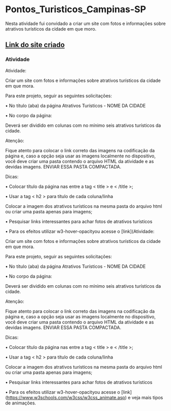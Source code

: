 # Pontos_Turisticos_Campinas-SP
Nesta atividade fui convidado a criar um site com fotos e informações sobre atrativos turísticos da cidade em que moro.

## [Link do site criado](https://geovaneramirez.github.io/Pontos-Turisticos_em_Campinas-SP/)

### Atividade

Atividade:

Criar um site com fotos e informações sobre atrativos turísticos da cidade em que mora.

Para este projeto, seguir as seguintes solicitações:

• No título (aba) da página Atrativos Turísticos - NOME DA CIDADE

• No corpo da página:

Deverá ser dividido em colunas com no mínimo seis atrativos turísticos da cidade.

Atenção:

Fique atento para colocar o link correto das imagens na codificação da página e, caso a opção seja usar as imagens localmente no dispositivo, você deve criar uma pasta  contendo o arquivo HTML da atividade e as devidas imagens. ENVIAR ESSA PASTA COMPACTADA.

Dicas:

• Colocar título da página nas entre a tag < title > e < /title >;

• Usar a tag < h2 > para título de cada coluna/linha

Colocar a imagem dos atrativos turísticos na mesma pasta do arquivo html ou criar uma pasta apenas para imagens;

• Pesquisar links interessantes para achar fotos de atrativos turísticos

• Para os efeitos utilizar w3-hover-opacityou acesse o [link](Atividade:

Criar um site com fotos e informações sobre atrativos turísticos da cidade em que mora.

Para este projeto, seguir as seguintes solicitações:

• No título (aba) da página Atrativos Turísticos - NOME DA CIDADE

• No corpo da página:

Deverá ser dividido em colunas com no mínimo seis atrativos turísticos da cidade.

Atenção:

Fique atento para colocar o link correto das imagens na codificação da página e, caso a opção seja usar as imagens localmente no dispositivo, você deve criar uma pasta  contendo o arquivo HTML da atividade e as devidas imagens. ENVIAR ESSA PASTA COMPACTADA.

Dicas:

• Colocar título da página nas entre a tag < title > e < /title >;

• Usar a tag < h2 > para título de cada coluna/linha

Colocar a imagem dos atrativos turísticos na mesma pasta do arquivo html ou criar uma pasta apenas para imagens;

• Pesquisar links interessantes para achar fotos de atrativos turísticos

• Para os efeitos utilizar w3-hover-opacityou acesse o [link] (https://www.w3schools.com/w3css/w3css_animate.asp) e veja mais tipos de animações.
